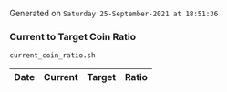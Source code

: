 Generated on `Saturday 25-September-2021 at 18:51:36`

### Current to Target Coin Ratio
`current_coin_ratio.sh`

Date|Current|Target|Ratio
---|---|---|---
